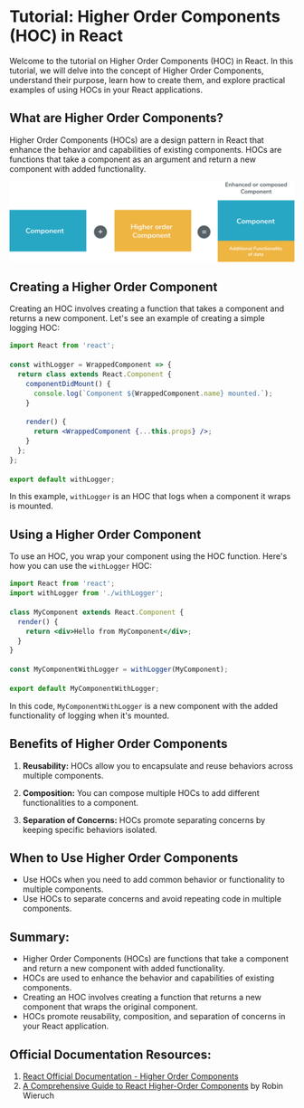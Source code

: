# Tutorial: Higher Order Components (HOC) in React

Welcome to the tutorial on Higher Order Components (HOC) in React. In this tutorial, we will delve into the concept of Higher Order Components, understand their purpose, learn how to create them, and explore practical examples of using HOCs in your React applications.

## What are Higher Order Components?

Higher Order Components (HOCs) are a design pattern in React that enhance the behavior and capabilities of existing components. HOCs are functions that take a component as an argument and return a new component with added functionality.

![](../Assets/React/HOCDef.png)

## Creating a Higher Order Component

Creating an HOC involves creating a function that takes a component and returns a new component. Let's see an example of creating a simple logging HOC:

```jsx
import React from 'react';

const withLogger = WrappedComponent => {
  return class extends React.Component {
    componentDidMount() {
      console.log(`Component ${WrappedComponent.name} mounted.`);
    }

    render() {
      return <WrappedComponent {...this.props} />;
    }
  };
};

export default withLogger;
```

In this example, `withLogger` is an HOC that logs when a component it wraps is mounted.

## Using a Higher Order Component

To use an HOC, you wrap your component using the HOC function. Here's how you can use the `withLogger` HOC:

```jsx
import React from 'react';
import withLogger from './withLogger';

class MyComponent extends React.Component {
  render() {
    return <div>Hello from MyComponent</div>;
  }
}

const MyComponentWithLogger = withLogger(MyComponent);

export default MyComponentWithLogger;
```

In this code, `MyComponentWithLogger` is a new component with the added functionality of logging when it's mounted.

## Benefits of Higher Order Components

1. **Reusability:** HOCs allow you to encapsulate and reuse behaviors across multiple components.

2. **Composition:** You can compose multiple HOCs to add different functionalities to a component.

3. **Separation of Concerns:** HOCs promote separating concerns by keeping specific behaviors isolated.

## When to Use Higher Order Components

- Use HOCs when you need to add common behavior or functionality to multiple components.
- Use HOCs to separate concerns and avoid repeating code in multiple components.

## Summary:

- Higher Order Components (HOCs) are functions that take a component and return a new component with added functionality.
- HOCs are used to enhance the behavior and capabilities of existing components.
- Creating an HOC involves creating a function that returns a new component that wraps the original component.
- HOCs promote reusability, composition, and separation of concerns in your React application.

## Official Documentation Resources:

1. [React Official Documentation - Higher Order Components](https://reactjs.org/docs/higher-order-components.html)
2. [A Comprehensive Guide to React Higher-Order Components](https://www.robinwieruch.de/react-higher-order-components) by Robin Wieruch